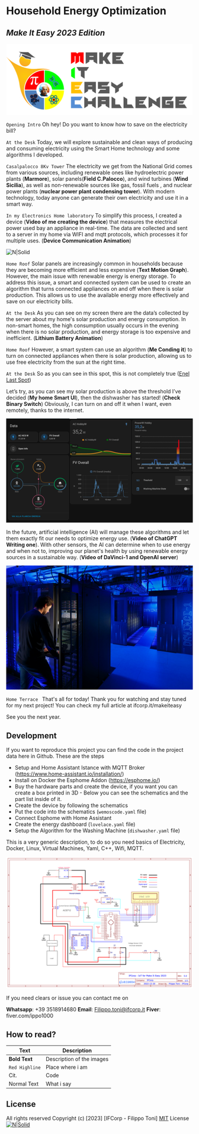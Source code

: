 
# Household Energy Optimization 

## _Make It Easy 2023 Edition_
[![N|Solid](https://github.com/ippo1000/MakeItEasy2023/blob/main/IMG/3.png?raw=true)](https://www.makeiteasychallenge.it/)

`Opening Intro`
Oh hey! Do you want to know how to save on the electricity bill?


`At the Desk`
Today, we will explore sustainable and clean ways of producing and consuming electricity using the Smart Home technology and some algorithms I developed.

`Casalpalocco 8Kv Tower`
The electricity we get from the National Grid comes from various sources, including renewable ones like hydroelectric power plants (**Marmore**), solar panels(**Field C.Palocco**), and wind turbines (**Wind Sicilia**), as well as non-renewable sources like gas, fossil fuels , and nuclear power plants (**nuclear power plant condensing tower**).
With modern technology, today anyone can generate their own electricity and use it in a smart way. 


`In my Electronics Home laboratory`
To simplify this process, I created a device (**Video of me creating the device**) that measures the electrical power used bay an appliance in real-time. The data are collected and sent to a server in my home via WIFI and mqtt protocols, which processes it for multiple uses. (**Device Communication Animation**)

![N|Solid](https://github.com/ippo1000/MakeItEasy2023/blob/main/IMG/1.gif?raw=true)

`Home Roof`
Solar panels are increasingly common in households because they are becoming more efficient and less expensive (**Text Motion Graph**). However, the main issue with renewable energy is energy storage.
To address this issue, a smart and connected system can be used to create an algorithm that turns connected appliances on and off when there is solar production. This allows us to use the available energy more effectively and save on our electricity bills.

`At the Desk`
As you can see on my screen there are the data’s collected by the server about my home's solar production and energy consumption. In non-smart homes, the high consumption usually occurs in the evening when there is no solar production, and energy storage is too expensive and inefficient. (**Lithium Battery Animation**) 

`Home Roof`
However, a smart system can use an algorithm (**Me Conding it**) to turn on connected appliances when there is solar production, allowing us to use free electricity from the sun at the right time. 

`At the Desk`
So as you can see in this spot, this is not completely true ([Enel Last Spot](https://www.youtube.com/watch?v=L0udZNkpgVE&list=PLLZyU9TzayOe90SZy9EU5G5uVcYI-2vww&index=19))

Let’s try, as you can see my solar production is above the threshold I’ve decided (**My home Smart UI**), then the dishwasher has started! (**Check Binary Switch**) Obviously, I can turn on and off it when I want, even remotely, thanks to the internet.

![N|Solid](https://github.com/ippo1000/MakeItEasy2023/blob/main/IMG/5.png?raw=true)

In the future, artificial intelligence (AI) will manage these algorithms and let them exactly fit our needs to optimize energy use. (**Video of ChatGPT Writing one**). With other sensors, the AI can determine when to use energy and when not to, improving our planet's health by using renewable energy sources in a sustainable way. (**Video of DaVinci-1 and OpenAI server**)

![N|Solid](https://raw.githubusercontent.com/ippo1000/MakeItEasy2023/main/IMG/IMG6.webp)

`Home Terrace `
That's all for today! Thank you for watching and stay tuned for my next project!
You can check my full article at ifcorp.it/makeiteasy

See you the next year. 

## Development 
If you want to reproduce this project you can find the code in the project data here in Github. 
These are the steps 

- Setup and Home Assistant Istance with MQTT Broker (https://www.home-assistant.io/installation/)
- Install on Docker the Esphome Addon (https://esphome.io/)
- Buy the hardware parts and create the device, if you want you can create a box printed in 3D - Below you can see the schematics and the part list inside of it.
- Create the device by following the schematics 
- Put the code into the schematics (`wemoscode.yaml` file)
- Connect Esphome with Home Assistant
- Create the energy dashboard (`lovelace.yaml` file)
- Setup the Algorithm for the Washing Machine (`dishwasher.yaml` file)

This is a very generic description, to do so you need basics of 
Electricity, Docker, Linux, Virtual Machines, Yaml, C++, Wifi, MQTT. 

![N|Solid](https://github.com/ippo1000/MakeItEasy2023/blob/main/IMG/4.png?raw=true)

If you need clears or issue you can contact me on

**Whatsapp**: +39 3518914680
**Email**: Filippo.toni@ifcorp.it
**Fiver**: fiver.com/ippo1000


## How to read? 

| Text | Description |
| ------ | ------ |
| **Bold Text** | Description of the images |
| `Red Highline` | Place where i am |
| Cit. | Code |
| Normal Text | What i say |

## License
All rights reserved
Copyright (c) [2023] [IFCorp - Filippo Toni]
[MIT](https://choosealicense.com/licenses/mit/) License
[![N|Solid](https://i.ibb.co/kDcyNtD/Powered-By.png)](ifcorp.it)


